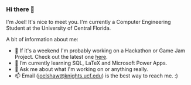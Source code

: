 ### Hi there 👋

I'm Joel! It's nice to meet you. I'm currently a Computer Engineering Student at the University of Central Florida.

A bit of information about me:
- 🔭 If it's a weekend I'm probably working on a Hackathon or Game Jam Project. Check out the latest one [here](https://github.com/JoelShaw0/SkyPong).
- 🌱 I’m currently learning SQL, LaTeX and Microsoft Power Apps.
- 💬 Ask me about what I'm working on or anything really.
- 📫 Email (joelshaw@knights.ucf.edu) is the best way to reach me. :)
<!--
**JoelShaw0/JoelShaw0** is a ✨ _special_ ✨ repository because its `README.md` (this file) appears on your GitHub profile.

Here are some ideas to get you started:

- 🔭 I’m currently working on ...
- 🌱 I’m currently learning ...
- 👯 I’m looking to collaborate on ...
- 🤔 I’m looking for help with ...
- 💬 Ask me about ...
- 📫 How to reach me: ...
- ⚡ Fun fact: ...
-->
